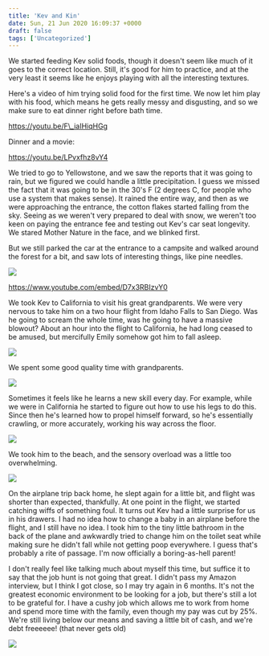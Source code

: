 ```yaml
---
title: 'Kev and Kin'
date: Sun, 21 Jun 2020 16:09:37 +0000
draft: false
tags: ['Uncategorized']
---
```


We started feeding Kev solid foods, though it doesn't seem like much of it goes to the correct location. Still, it's good for him to practice, and at the very least it seems like he enjoys playing with all the interesting textures.

Here's a video of him trying solid food for the first time. We now let him play with his food, which means he gets really messy and disgusting, and so we make sure to eat dinner right before bath time.

https://youtu.be/F\_iaIHiqHGg

Dinner and a movie:

https://youtu.be/LPvxfhz8vY4

We tried to go to Yellowstone, and we saw the reports that it was going to rain, but we figured we could handle a little precipitation. I guess we missed the fact that it was going to be in the 30's F (2 degrees C, for people who use a system that makes sense). It rained the entire way, and then as we were approaching the entrance, the cotton flakes started falling from the sky. Seeing as we weren't very prepared to deal with snow, we weren't too keen on paying the entrance fee and testing out Kev's car seat longevity. We stared Mother Nature in the face, and we blinked first.

But we still parked the car at the entrance to a campsite and walked around the forest for a bit, and saw lots of interesting things, like pine needles.

![](https://dallincoons.files.wordpress.com/2020/06/img_6998.jpg?w=768)

https://www.youtube.com/embed/D7x3RBIzvY0

We took Kev to California to visit his great grandparents. We were very nervous to take him on a two hour flight from Idaho Falls to San Diego. Was he going to scream the whole time, was he going to have a massive blowout? About an hour into the flight to California, he had long ceased to be amused, but mercifully Emily somehow got him to fall asleep.

![](https://dallincoons.files.wordpress.com/2020/06/img_3203.jpg?w=768)

We spent some good quality time with grandparents.

![](https://dallincoons.files.wordpress.com/2020/06/img_7105.jpg?w=768)

Sometimes it feels like he learns a new skill every day. For example, while we were in California he started to figure out how to use his legs to do this. Since then he's learned how to propel himself forward, so he's essentially crawling, or more accurately, working his way across the floor.

![](https://dallincoons.files.wordpress.com/2020/06/img_7103.jpg?w=1024)

We took him to the beach, and the sensory overload was a little too overwhelming.

![](https://dallincoons.files.wordpress.com/2020/06/img_3193.jpg?w=768)

On the airplane trip back home, he slept again for a little bit, and flight was shorter than expected, thankfully. At one point in the flight, we started catching wiffs of something foul. It turns out Kev had a little surprise for us in his drawers. I had no idea how to change a baby in an airplane before the flight, and I still have no idea. I took him to the tiny little bathroom in the back of the plane and awkwardly tried to change him on the toilet seat while making sure he didn't fall while not getting poop everywhere. I guess that's probably a rite of passage. I'm now officially a boring-as-hell parent!

I don't really feel like talking much about myself this time, but suffice it to say that the job hunt is not going that great. I didn't pass my Amazon interview, but I think I got close, so I may try again in 6 months. It's not the greatest economic environment to be looking for a job, but there's still a lot to be grateful for. I have a cushy job which allows me to work from home and spend more time with the family, even though my pay was cut by 25%. We're still living below our means and saving a little bit of cash, and we're debt freeeeee! (that never gets old)

![](https://dallincoons.files.wordpress.com/2020/06/img_3119.jpg?w=1024)